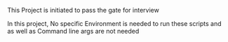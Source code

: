 This Project is initiated to pass the gate for interview

In this project, No specific Environment is needed to run these scripts and as well as Command line args are not needed

